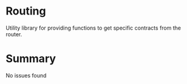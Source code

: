# Routing

Utility library for providing functions to get specific contracts from the router.

# Summary
No issues found
